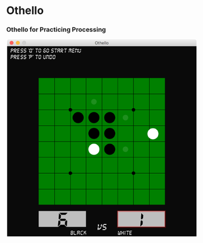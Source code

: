 # Othello
<h3>Othello for Practicing Processing</h3>

<div align = "center">
<img src="https://github.com/nshhhin/Images/blob/master/othello.png" width = "500px" height = "auto">
</div>



